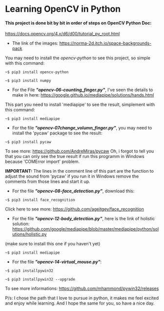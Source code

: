 # Learning OpenCV in Python


#### This project is done bit by bit in order of steps on OpenCV Python Doc: 
https://docs.opencv.org/4.x/d6/d00/tutorial_py_root.html


- The link of the images: 
https://norma-2d.itch.io/space-backgrounds-pack



You may need to install the _*opencv-python*_ to see this project, so simple with this command:
```
~$ pip3 install opencv-python
```
```
~$ pip3 install numpy
```





- For the File **_"opencv-06-counting_finger.py"_**, I've seen the details to make in here:
https://google.github.io/mediapipe/solutions/hands.html

This part you need to install 'mediapipe' to see the result, simplement with this command:
```
~$ pip3 install mediapipe
```




- For the file **_"opencv-07change_volumn_finger.py"_**, you may need to install the 'pycaw' package to see the result:
```
~$ pip3 install pycaw
```

To see more: https://github.com/AndreMiras/pycaw 
Oh, i forgot to tell you that you can only see the true result if run this programm in Windows because 'COMError import' problem.

**IMPORTANT:**
The lines in the comment line of this part are the function to adjust the sound from 'pycaw' if you run it in Windows remove the comments from those lines and start it up.






- For the file **_"opencv-08-face_detection.py"_**, download this:
```
~$ pip3 install face_recognition
```

Click here to see more: https://github.com/ageitgey/face_recognition





- For the file **_"opencv-12-body_detection.py"_**, here is the link of holistic solution:
https://github.com/google/mediapipe/blob/master/mediapipe/python/solutions/holistic.py

(make sure to install this one if you haven't yet)
```
~$ pip3 install mediapipe
```




- For the file **_"opencv-14-virtual_mouse.py"_**:
```
~$ pip3 installpywin32

~$ pip3 installpywin32 --upgrade
```

To see more informations:
https://github.com/mhammond/pywin32/releases






P/s: I chose the path that I love to pursue in python, it makes me feel excited and enjoy while learning.
And I hope the same for you, so have a nice day.



